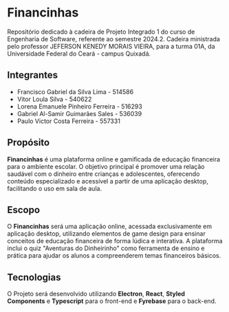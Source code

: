 # Financinhas
Repositório dedicado à cadeira de Projeto Integrado 1 do curso de Engenharia de Software, referente ao semestre 2024.2.
Cadeira ministrada pelo professor JEFERSON KENEDY MORAIS VIEIRA, para a turma  01A, da Universidade Federal do Ceará - campus Quixadá.

## Integrantes
- Francisco Gabriel da Silva Lima - 514586
- Vitor Loula Silva - 540622
- Lorena Emanuele Pinheiro Ferreira - 516293
- Gabriel Al-Samir Guimarães Sales - 536039
- Paulo Victor Costa Ferreira - 557331

## Propósito
**Financinhas** é uma plataforma online e gamificada de educação financeira para o ambiente escolar. O objetivo principal é promover uma relação saudável com o dinheiro entre crianças e adolescentes, oferecendo conteúdo especializado e acessível a partir de uma aplicação desktop, facilitando o uso em sala de aula.

## Escopo
O **Financinhas** será uma aplicação online, acessada exclusivamente em aplicação desktop, utilizando elementos de game design para ensinar conceitos de educação financeira de forma lúdica e interativa. A plataforma inclui o quiz "Aventuras do Dinheirinho" como ferramenta de ensino e prática para ajudar os alunos a compreenderem temas financeiros básicos.

## Tecnologias
O Projeto será desenvolvido utilizando **Electron**, **React**, **Styled Components** e **Typescript** para o front-end e **Fyrebase** para o back-end.








